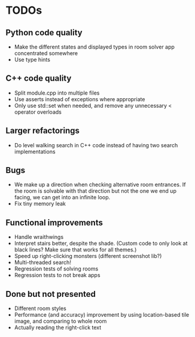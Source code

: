 # TODOs

## Python code quality

- Make the different states and displayed types in room solver app concentrated somewhere
- Use type hints

## C++ code quality

- Split module.cpp into multiple files
- Use asserts instead of exceptions where appropriate
- Only use std::set when needed, and remove any unnecessary < operator overloads

## Larger refactorings

- Do level walking search in C++ code instead of having two search implementations

## Bugs

- We make up a direction when checking alternative room entrances. If the room is
  solvable with that direction but not the one we end up facing, we can get into an infinite
  loop.
- Fix tiny memory leak

## Functional improvements

- Handle wraithwings
- Interpret stairs better, despite the shade.
  (Custom code to only look at black lines? Make sure that works for all themes.)
- Speed up right-clicking monsters (different screenshot lib?)
- Multi-threaded search!
- Regression tests of solving rooms
- Regression tests to not break apps

## Done but not presented

- Different room styles
- Performance (and accuracy) improvement by using location-based tile image, and comparing to whole room
- Actually reading the right-click text
